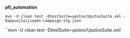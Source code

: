 **pfl_automation**

``mvn -U clean test -DtestSuite=upstox/UpstoxSuite.xml -Dapp=ajio/jioads-campaign-stg.json``

``mvn -U clean test -DtestSuite=upstox/UpstoxSuite.xml`
